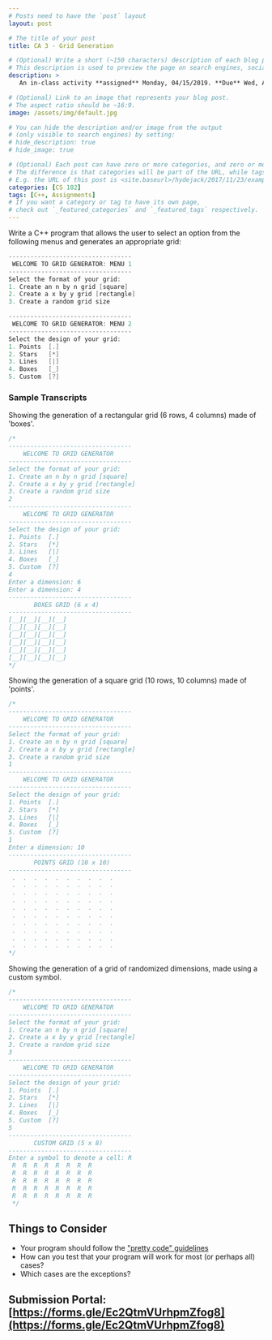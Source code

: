 ```yaml
---
# Posts need to have the `post` layout
layout: post

# The title of your post
title: CA 3 - Grid Generation

# (Optional) Write a short (~150 characters) description of each blog post.
# This description is used to preview the page on search engines, social media, etc.
description: >
   An in-class activity **assigned** Monday, 04/15/2019. **Due** Wed, Apr. 17 in class or via [submission portal](https://forms.gle/Ec2QtmVUrhpmZfog8)

# (Optional) Link to an image that represents your blog post.
# The aspect ratio should be ~16:9.
image: /assets/img/default.jpg

# You can hide the description and/or image from the output
# (only visible to search engines) by setting:
# hide_description: true
# hide_image: true

# (Optional) Each post can have zero or more categories, and zero or more tags.
# The difference is that categories will be part of the URL, while tags will not.
# E.g. the URL of this post is <site.baseurl>/hydejack/2017/11/23/example-content/
categories: [CS 102]
tags: [C++, Assignments]
# If you want a category or tag to have its own page,
# check out `_featured_categories` and `_featured_tags` respectively.
---
```


Write a C++ program that allows the user to select an option from the following menus and generates an appropriate grid:

```cpp
----------------------------------
 WELCOME TO GRID GENERATOR: MENU 1
----------------------------------
Select the format of your grid:
1. Create an n by n grid [square]
2. Create a x by y grid [rectangle]
3. Create a random grid size

----------------------------------
 WELCOME TO GRID GENERATOR: MENU 2
----------------------------------
Select the design of your grid:
1. Points  [.]
2. Stars   [*]
3. Lines   [|]
4. Boxes   [_]
5. Custom  [?]
```

### Sample Transcripts

Showing the generation of a rectangular grid (6 rows, 4 columns) made of 'boxes'.

```cpp
/*
----------------------------------
    WELCOME TO GRID GENERATOR
----------------------------------
Select the format of your grid:
1. Create an n by n grid [square]
2. Create a x by y grid [rectangle]
3. Create a random grid size
2
----------------------------------
    WELCOME TO GRID GENERATOR
----------------------------------
Select the design of your grid:
1. Points  [.]
2. Stars   [*]
3. Lines   [|]
4. Boxes   [_]
5. Custom  [?]
4
Enter a dimension: 6
Enter a dimension: 4
----------------------------------
       BOXES GRID (6 x 4)
----------------------------------
[__][__][__][__]
[__][__][__][__]
[__][__][__][__]
[__][__][__][__]
[__][__][__][__]
[__][__][__][__]
*/
```

Showing the generation of a square grid (10 rows, 10 columns) made of 'points'.

```cpp
/*
----------------------------------
    WELCOME TO GRID GENERATOR
----------------------------------
Select the format of your grid:
1. Create an n by n grid [square]
2. Create a x by y grid [rectangle]
3. Create a random grid size
1
----------------------------------
    WELCOME TO GRID GENERATOR
----------------------------------
Select the design of your grid:
1. Points  [.]
2. Stars   [*]
3. Lines   [|]
4. Boxes   [_]
5. Custom  [?]
1
Enter a dimension: 10
----------------------------------
       POINTS GRID (10 x 10)
----------------------------------
 .  .  .  .  .  .  .  .  .  .
 .  .  .  .  .  .  .  .  .  .
 .  .  .  .  .  .  .  .  .  .
 .  .  .  .  .  .  .  .  .  .
 .  .  .  .  .  .  .  .  .  .
 .  .  .  .  .  .  .  .  .  .
 .  .  .  .  .  .  .  .  .  .
 .  .  .  .  .  .  .  .  .  .
 .  .  .  .  .  .  .  .  .  .
 .  .  .  .  .  .  .  .  .  .
*/
```

Showing the generation of a grid of randomized dimensions, made using a custom symbol.

```cpp
/*
----------------------------------
    WELCOME TO GRID GENERATOR
----------------------------------
Select the format of your grid:
1. Create an n by n grid [square]
2. Create a x by y grid [rectangle]
3. Create a random grid size
3
----------------------------------
    WELCOME TO GRID GENERATOR
----------------------------------
Select the design of your grid:
1. Points  [.]
2. Stars   [*]
3. Lines   [|]
4. Boxes   [_]
5. Custom  [?]
5
----------------------------------
       CUSTOM GRID (5 x 8)
----------------------------------
Enter a symbol to denote a cell: R
 R  R  R  R  R  R  R  R
 R  R  R  R  R  R  R  R
 R  R  R  R  R  R  R  R
 R  R  R  R  R  R  R  R
 R  R  R  R  R  R  R  R
 */
 ```

## Things to Consider
- Your program should follow the ["pretty code" guidelines](https://ramnauth.github.io/cs%20102/2019/02/20/style/)
- How can you test that your program will work for most (or perhaps all) cases?
- Which cases are the exceptions?

## Submission Portal: [https://forms.gle/Ec2QtmVUrhpmZfog8](https://forms.gle/Ec2QtmVUrhpmZfog8)

